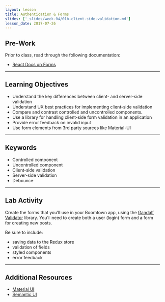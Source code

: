 ```yaml
---
layout: lesson
title: Authentication & Forms
slides: ['_slides/week-04/01b-client-side-validation.md']
lesson_date: 2017-07-26
---
```


## Pre-Work

Prior to class, read through the following documentation:

- [React Docs on Forms](https://facebook.github.io/react/docs/forms.html)

---

## Learning Objectives

- Understand the key differences between client- and server-side validation
- Understand UX best practices for implementing client-side validation
- Compare and contrast controlled and uncontrolled components.
- Use a library for handling client-side form validation in an application
- Provide error feedback on invalid input
- Use form elements from 3rd party sources like Material-UI

---

## Keywords

- Controlled component
- Uncontrolled component
- Client-side validation
- Server-side validation
- Debounce

---

## Lab Activity

Create the forms that you'll use in your Boomtown app, using the [Gandalf Validator](https://www.npmjs.com/package/gandalf-validator) library.
You'll need to create both a user (login) form and a form for creating new posts.

Be sure to include:
  - saving data to the Redux store
  - validation of fields
  - styled components
  - error feedback

---

## Additional Resources

- [Material UI](https://github.com/callemall/material-ui)
- [Semantic UI](http://react.semantic-ui.com/)
